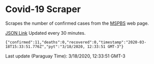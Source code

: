 # Covid-19 Scraper

Scrapes the number of confirmed cases from the [MSPBS](https://www.mspbs.gov.py/covid-19.php) web page.

[JSON Link](https://jmayalag.github.io/covid19-scrape/cases.json)
Updated every 30 minutes.
```
{"confirmed":11,"deaths":0,"recovered":0,"timestamp":"2020-03-18T15:33:51.776Z","pyt":"3/18/2020, 12:33:51 GMT-3"}
```
Last update (Paraguay Time): 3/18/2020, 12:33:51 GMT-3